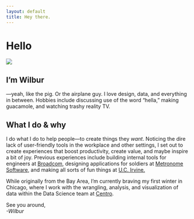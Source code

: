 ```yaml
---
layout: default
title: Hey there.
---
```


# Hello

<img src='/files/IMG_2154.png' data-action='zoom' />

## I’m Wilbur
—yeah, like the pig. Or the airplane guy. I love design, data, and everything in between.  Hobbies include discussing use of the word “hella,” making guacamole, and watching trashy reality TV.

## What I do & why
I do what I do to help people—to create things they *want*. Noticing the dire lack of user-friendly tools in the workplace and other settings, I set out to create experiences that boost productivity, create value, and maybe inspire a bit of joy. Previous experiences include building internal tools for engineers at [Broadcom][1], designing applications for soldiers at [Metronome Software][2], and making all sorts of fun things at [U.C. Irvine.][3]

While originally from the Bay Area, I’m currently braving my first winter in Chicago, where I work with the wrangling, analysis, and visualization of data within the Data Science team at [Centro][4].

See you around,<br><i>-Wilbur</i>

[1]:	http://broadcom.com
[2]:	http://metronome-software.com
[3]:	http://uci.edu
[4]:	http://centro.net